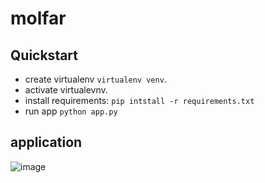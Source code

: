 # molfar

## Quickstart
- create virtualenv `virtualenv venv`.
- activate virtualevnv.
- install requirements: `pip intstall -r requirements.txt`
- run app `python app.py`
## application 

![image](https://user-images.githubusercontent.com/52758126/167718215-67d0be06-eafa-4e7c-bd1c-5316392c84f3.png)

